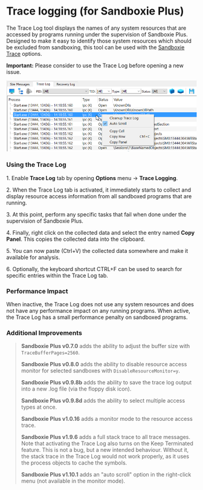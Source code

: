 # Trace logging (for Sandboxie Plus)

The Trace Log tool displays the names of any system resources that are accessed by programs running under the supervision of Sandboxie Plus. Designed to make it easy to identify those system resources which should be excluded from sandboxing, this tool can be used with the [Sandboxie Trace](../Content/SandboxieTrace.md) options.

**Important:** Please consider to use the Trace Log before opening a new issue.

![](../Media/TraceLog.png)

### Using the Trace Log

1\. Enable **Trace Log** tab by opening **Options** menu -> **Trace Logging**.

2\. When the Trace Log tab is activated, it immediately starts to collect and display resource access information from all sandboxed programs that are running.

3\. At this point, perform any specific tasks that fail when done under the supervision of Sandboxie Plus.

4\. Finally, right click on the collected data and select the entry named **Copy Panel**. This copies the collected data into the clipboard.

5\. You can now paste (Ctrl+V) the collected data somewhere and make it available for analysis.

6\. Optionally, the keyboard shortcut CTRL+F can be used to search for specific entries within the Trace Log tab.

### Performance Impact

When inactive, the Trace Log does not use any system resources and does not have any performance impact on any running programs. When active, the Trace Log has a small performance penalty on sandboxed programs.

### Additional Improvements

> **Sandboxie Plus v0.7.0** adds the ability to adjust the buffer size with `TraceBufferPages=2560`.
>
> **Sandboxie Plus v0.8.0** adds the ability to disable resource access monitor for selected sandboxes with `DisableResourceMonitor=y`.
>
> **Sandboxie Plus v0.9.8b** adds the ability to save the trace log output into a new .log file (via the floppy disk icon).
>
> **Sandboxie Plus v0.9.8d** adds the ability to select multiple access types at once.
>
> **Sandboxie Plus v1.0.16** adds a monitor mode to the resource access trace.
>
> **Sandboxie Plus v1.9.6** adds a full stack trace to all trace messages. Note that activating the Trace Log also turns on the Keep Terminated feature. This is not a bug, but a new intended behaviour. Without it, the stack trace in the Trace Log would not work properly, as it uses the process objects to cache the symbols.
>
> **Sandboxie Plus v1.10.1** adds an "auto scroll" option in the right-click menu (not available in the monitor mode).
